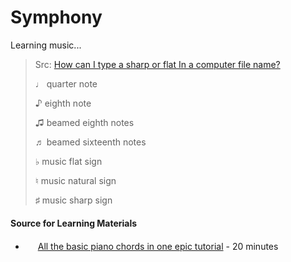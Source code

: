 # Symphony

Learning music...

> Src: [How can I type a sharp or flat In a computer file name?](https://music.stackexchange.com/questions/66368/how-can-i-type-a-sharp-or-flat-in-a-computer-file-name)
>  
> ♩ quarter note
>  
> ♪ eighth note
>  
> ♫ beamed eighth notes
>  
> ♬ beamed sixteenth notes
>  
> ♭ music flat sign
>  
> ♮ music natural sign
>  
> ♯ music sharp sign

#### Source for Learning Materials
- <img src="https://www.youtube.com/s/desktop/e9a67dcd/img/favicon.ico" width = 16px> [All the basic piano chords in one epic tutorial](https://www.youtube.com/watch?v=C1i-cFx7__M) - 20 minutes
